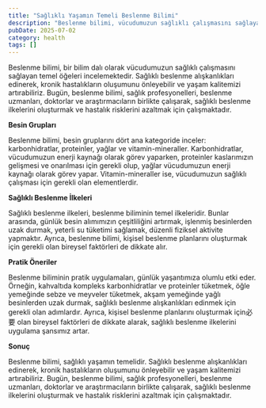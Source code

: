 ```yaml
---
title: "Sağlıklı Yaşamın Temeli Beslenme Bilimi"
description: "Beslenme bilimi, vücudumuzun sağlıklı çalışmasını sağlayan temel öğeleri inceleyen bilim dalıdır. Sağlıklı beslenme alışkanlıkları edinerek, kronik hastalıkl..."
pubDate: 2025-07-02
category: health
tags: []
---
```


Beslenme bilimi, bir bilim dalı olarak vücudumuzun sağlıklı çalışmasını sağlayan temel öğeleri incelemektedir. Sağlıklı beslenme alışkanlıkları edinerek, kronik hastalıkların oluşumunu önleyebilir ve yaşam kalitemizi artırabiliriz. Bugün, beslenme bilimi, sağlık profesyonelleri, beslenme uzmanları, doktorlar ve araştırmacıların birlikte çalışarak, sağlıklı beslenme ilkelerini oluşturmak ve hastalık risklerini azaltmak için çalışmaktadır.

**Besin Grupları**

Beslenme bilimi, besin gruplarını dört ana kategoride inceler: karbonhidratlar, proteinler, yağlar ve vitamin-mineraller. Karbonhidratlar, vücudumuzun enerji kaynağı olarak görev yaparken, proteinler kaslarımızın gelişmesi ve onarılması için gerekli olup, yağlar vücudumuzun enerji kaynağı olarak görev yapar. Vitamin-mineraller ise, vücudumuzun sağlıklı çalışması için gerekli olan elementlerdir.

**Sağlıklı Beslenme İlkeleri**

Sağlıklı beslenme ilkeleri, beslenme biliminin temel ilkeleridir. Bunlar arasında, günlük besin alımımızın çeşitliliğini artırmak, işlenmiş besinlerden uzak durmak, yeterli su tüketimi sağlamak, düzenli fiziksel aktivite yapmaktır. Ayrıca, beslenme bilimi, kişisel beslenme planlarını oluşturmak için gerekli olan bireysel faktörleri de dikkate alır.

**Pratik Öneriler**

Beslenme biliminin pratik uygulamaları, günlük yaşantımıza olumlu etki eder. Örneğin, kahvaltıda kompleks karbonhidratlar ve proteinler tüketmek, öğle yemeğinde sebze ve meyveler tüketmek, akşam yemeğinde yağlı besinlerden uzak durmak, sağlıklı beslenme alışkanlıkları edinmek için gerekli olan adımlardır. Ayrıca, kişisel beslenme planlarını oluşturmak için必要 olan bireysel faktörleri de dikkate alarak, sağlıklı beslenme ilkelerini uygulama şansımız artar.

**Sonuç**

Beslenme bilimi, sağlıklı yaşamın temelidir. Sağlıklı beslenme alışkanlıkları edinerek, kronik hastalıkların oluşumunu önleyebilir ve yaşam kalitemizi artırabiliriz. Bugün, beslenme bilimi, sağlık profesyonelleri, beslenme uzmanları, doktorlar ve araştırmacıların birlikte çalışarak, sağlıklı beslenme ilkelerini oluşturmak ve hastalık risklerini azaltmak için çalışmaktadır.